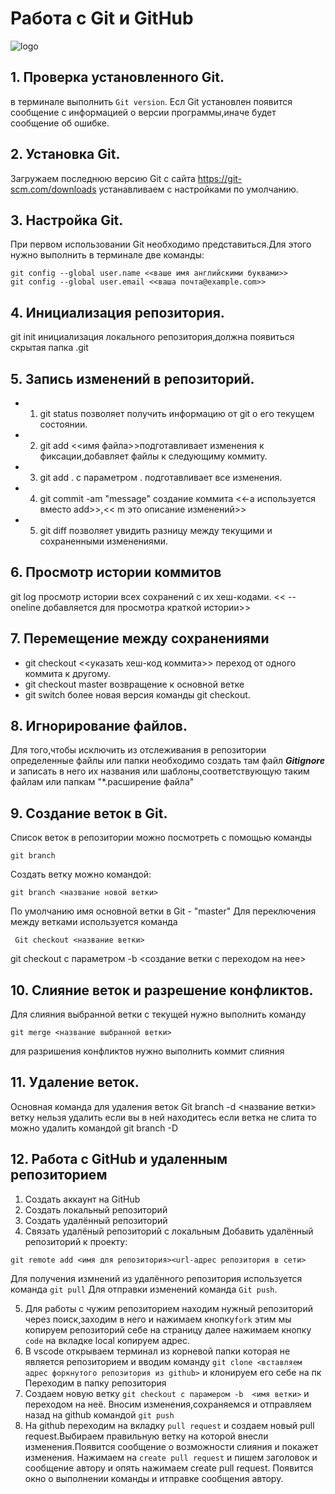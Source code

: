 # **Работа с Git и GitHub**
![logo](git.jpg)
## 1. Проверка установленного Git.
в терминале выполнить `Git version`.
Есл Git установлен появится сообщение с информацией о версии программы,иначе будет сообщение об ошибке.
## 2. Установка Git.
Загружаем последнюю версию Git с сайта https://git-scm.com/downloads
устанавливаем с настройками по умолчанию.
## 3. Настройка Git.
При первом использовании Git необходимо представиться.Для этого нужно выполнить в терминале две команды:
```
git config --global user.name <<ваше имя английскими буквами>>
git config --global user.email <<ваша почта@example.com>>
```
## 4. Инициализация репозитория.
git init инициализация локального репозитория,должна появиться скрытая папка .git
## 5. Запись изменений в репозиторий.
* 1. git status позволяет получить информацию от git о его текущем состоянии.
* 2. git add <<имя файла>>подготавливает изменения к фиксации,добавляет файлы к следующиму коммиту.
* 3. git add . с параметром . подготавливает все изменения.
* 4. git commit -am "message" создание коммита <<-a используется вместо add>>,<< m это описание изменений>>
* 5. git diff позволяет увидить разницу между текущими и сохраненными изменениями.
## 6. Просмотр истории коммитов
git log просмотр истории всех сохранений с их хеш-кодами. << --oneline  добавляется для просмотра краткой  истории>>
## 7. Перемещение между сохранениями
* git checkout <<указать хеш-код коммита>> переход от одного коммита к другому.
* git checkout master возвращение к основной ветке
* git switch более новая версия команды git checkout.
## 8. Игнорирование файлов.
Для того,чтобы исключить из отслеживания в репозитории определенные файлы или папки необходимо создать там файл ***Gitignore*** и записать в него их названия или шаблоны,соответствующую таким файлам или папкам "*.расширение файла"
## 9. Создание веток в Git.
Список веток в репозитории можно посмотреть с помощью команды 
```
git branch
```
Создать ветку можно командой:
```
git branch <название новой ветки>
```
По умолчанию имя основной ветки в Git - "master"
Для переключения между ветками используется команда
```
 Git checkout <название ветки>
 ```
 git checkout с параметром -b <создание ветки с переходом на нее>
## 10. Слияние веток и разрешение конфликтов.
Для слияния выбранной ветки с текущей нужно выполнить команду 
```
git merge <название выбранной ветки>
```
для разришения конфликтов нужно выполнить коммит слияния
## 11. Удаление веток.
Основная команда для удаления веток Git branch -d <название ветки>
ветку нельзя удалить если вы в ней находитесь
если ветка не слита то можно удалить командой git branch -D
## 12. Работа с GitHub и удаленным репозиторием
1. Создать аккаунт на GitHub
2. Создать локальный репозиторий 
3. Создать удалённый репозиторий 
4. Связать удалёный репозиторий с локальным
Добавить удалённый репозиторий к проекту:
```
git remote add <имя для репозитория><url-адрес репозитория в сети>
```
Для получения измнений из удалённого репозитория используется команда `git pull`
Для отправки изменений команда `Git push`.

5. Для работы с чужим репозиторием находим нужный репозиторий через поиск,заходим в него и нажимаем кнопку`fork` этим мы копируем репозиторий себе на страницу далее нажимаем кнопку `code` на вкладке local копируем адрес.
6. В vscode открываем терминал из корневой папки которая не является репозиторием и вводим команду `git clone <вставляем адрес форкнутого репозитория из github>` и клонируем его себе на пк
Переходим в папку репозитория
7. Создаем новую ветку `git checkout с парамером -b  <имя ветки>` и переходом на неё.
Вносим изменения,сохраняемся и отправляем назад на github командой `git push`
8. На github переходим на вкладку `pull request` и создаем новый pull request.Выбираем правильную ветку на которой внесли изменения.Появится сообщение о возможности слияния и покажет изменения.
Нажимаем на `create pull request` и пишем заголовок и сообщение автору и опять нажимаем create pull request.  Появится окно о выполнении команды и итправке сообщения автору.
